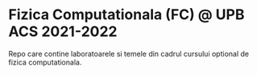 # Fizica Computationala (FC) @ UPB ACS 2021-2022

Repo care contine laboratoarele si temele din cadrul cursului optional de fizica computationala.
